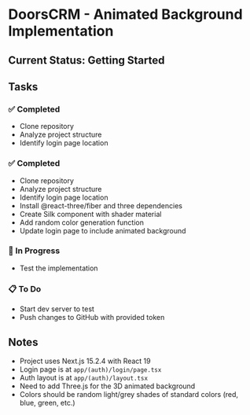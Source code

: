 # DoorsCRM - Animated Background Implementation

## Current Status: Getting Started

## Tasks

### ✅ Completed
- Clone repository
- Analyze project structure
- Identify login page location

### ✅ Completed
- Clone repository
- Analyze project structure
- Identify login page location
- Install @react-three/fiber and three dependencies
- Create Silk component with shader material
- Add random color generation function
- Update login page to include animated background

### 🔄 In Progress
- Test the implementation

### 📋 To Do
- Start dev server to test
- Push changes to GitHub with provided token

## Notes
- Project uses Next.js 15.2.4 with React 19
- Login page is at `app/(auth)/login/page.tsx`
- Auth layout is at `app/(auth)/layout.tsx`
- Need to add Three.js for the 3D animated background
- Colors should be random light/grey shades of standard colors (red, blue, green, etc.)
